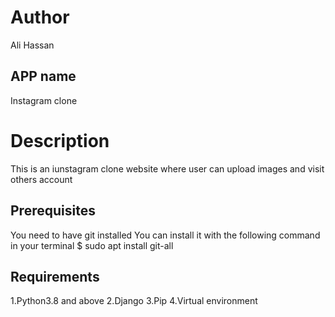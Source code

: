 # Author 
Ali Hassan

## APP name
Instagram clone

# Description 
This is an iunstagram clone website where user can upload images and visit others account


## Prerequisites
You need to have git installed You can install it with the following command in your terminal $ sudo apt install git-all

## Requirements
1.Python3.8 and above 2.Django 3.Pip 4.Virtual environment

